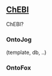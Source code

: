 ## [ChEBI](https://github.com/BioAssayOntology/BAO/tree/master/developer%20note/external/ChEBI)

ChEBI?


### OntoJog
(template, db, ..)
### OntoFox
